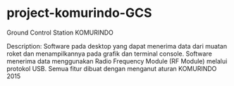 # project-komurindo-GCS
Ground Control Station KOMURINDO

Description:
Software pada desktop yang dapat menerima data dari muatan roket dan menampilkannya pada grafik dan terminal console. 
Software menerima data menggunakan Radio Frequency Module (RF Module) melalui protokol USB. 
Semua fitur dibuat dengan menganut aturan KOMURINDO 2015
